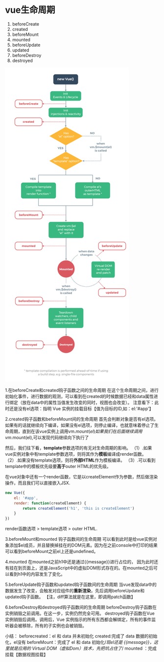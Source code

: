 
# vue生命周期

1. beforeCreate
2. created
3. beforeMount
4. mounted
5. beforeUpdate
6. updated
7. beforeDestroy
8. destroyed

![avatar](./vue生命周期.png)

1.在beforeCreate和created钩子函数之间的生命周期
在这个生命周期之间，进行初始化事件，进行数据的观测，可以看到在created的时候数据已经和data属性进行绑定（放在data中的属性当值发生改变的同时，视图也会改变）。
注意看下：此时还是没有el选项：指明 Vue 实例的挂载目标【值为目标的ID,如：el:'#app'】

2.created钩子函数和beforeMount间的生命周期
首先会判断对象是否有el选项。如果有的话就继续向下编译，如果没有el选项，则停止编译，也就意味着停止了生命周期，直到在该vue实例上调用vm.$mount(el)
如果我们在后面继续调用vm.$mount(el),可以发现代码继续向下执行了

然后，我们往下看，**template**参数选项的有无对生命周期的影响。
（1）.如果vue实例对象中有template参数选项，则将其作为**模板**编译成render函数。
（2）.如果没有template选项，则将**外部HTML**作为模板编译。
（3）.可以看到template中的模板优先级要**高于**outer HTML的优先级。

在vue对象中还有一个render函数，它是以createElement作为参数，然后做渲染操作，而且我们可以直接嵌入JSX.

```js
new Vue({
    el: '#app',
    render: function(createElement) {
        return createElement('h1', 'this is createElement')
    }
})
```

render函数选项 > template选项 > outer HTML.

3.beforeMount和mounted 钩子函数间的生命周期
可以看到此时是给vue实例对象添加$el成员，并且替换掉挂在的DOM元素。因为在之前console中打印的结果可以看到beforeMount之前el上还是undefined。

4.mounted
在mounted之前h1中还是通过{{message}}进行占位的，
因为此时还有挂在到页面上，还是JavaScript中的虚拟DOM形式存在的。在mounted之后可以看到h1中的内容发生了变化。

5.beforeUpdate钩子函数和updated钩子函数间的生命周期
当vue发现data中的数据发生了改变，会触发对应组件的**重新渲染**，先后调用beforeUpdate和updated钩子函数。
【注，diff算法就是在这里，即调用patch函数】

6.beforeDestroy和destroyed钩子函数间的生命周期
beforeDestroy钩子函数在实例销毁之前调用。在这一步，实例仍然完全可用。
destroyed钩子函数在Vue 实例销毁后调用。调用后，Vue 实例指示的所有东西都会解绑定，所有的事件监听器会被移除，所有的子实例也会被销毁。

小结：
beforecreated：el 和 data 并未初始化
created:完成了 data 数据的初始化，el没有
beforeMount：完成了 el 和 data 初始化/*现el还是 {{message}}，这里就是应用的 Virtual DOM（虚拟Dom）技术，先把坑占住了*/
mounted ：完成挂载【数据视图挂载】